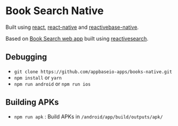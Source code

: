 # Book Search Native

Built using [react](https://facebook.github.io/react/), [react-native](https://facebook.github.io/react-native/) and  [reactivebase-native](https://github.com/appbaseio/reactivebase-native).

Based on [Book Search web app](https://appbaseio-apps.github.io/booksearch/) built using [reactivesearch](https://opensource.appbase.io/reactivesearch/).

<!-- Read our [blog!](https://medium.appbase.io) -->

## Debugging

- `git clone https://github.com/appbaseio-apps/books-native.git`
- `npm install` or `yarn`
- `npm run android` or `npm run ios`

## Building APKs

- `npm run apk` : Build APKs in `/android/app/build/outputs/apk/`